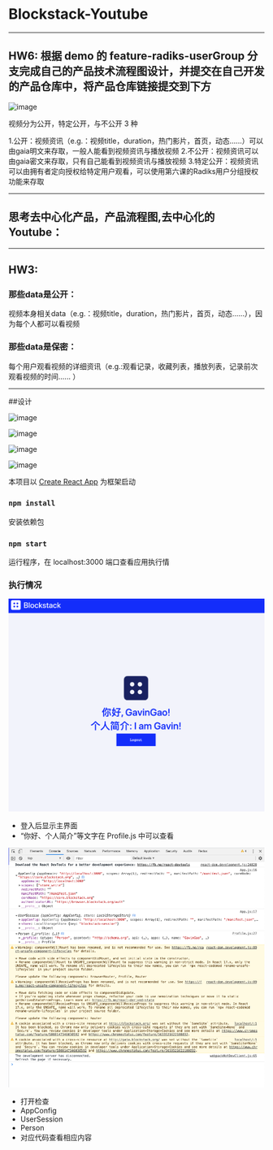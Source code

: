 # Blockstack-Youtube
-------------------
## HW6: 根据 demo 的 feature-radiks-userGroup 分支完成自己的产品技术流程图设计，并提交在自己开发的产品仓库中，将产品仓库链接提交到下方

![image](https://github.com/kuoyehs/Blockstack-Youtube/blob/master/readme_img/5.png)

视频分为公开，特定公开，与不公开 3 种

1.公开：视频资讯（e.g.：视频title，duration，热门影片，首页，动态…...）可以由gaia明文来存取，一般人能看到视频资讯与播放视频
2.不公开：视频资讯可以由gaia密文来存取，只有自己能看到视频资讯与播放视频
3.特定公开：视频资讯可以由拥有者定向授权给特定用户观看，可以使用第六课的Radiks用户分组授权功能来存取

-------------------


## 思考去中心化产品，产品流程图,去中心化的Youtube：
-------------------
## HW3: 

### 那些data是公开：

视频本身相关data（e.g.：视频title，duration，热门影片，首页，动态…...），因为每个人都可以看视频

### 那些data是保密：

每个用户观看视频的详细资讯（e.g.:观看记录，收藏列表，播放列表，记录前次观看视频的时间...... ）

-------------------
##设计

![image](https://github.com/kuoyehs/Blockstack-Youtube/blob/master/readme_img/1.png)

![image](https://github.com/kuoyehs/Blockstack-Youtube/blob/master/readme_img/2.png)

![image](https://github.com/kuoyehs/Blockstack-Youtube/blob/master/readme_img/3.png)

![image](https://github.com/kuoyehs/Blockstack-Youtube/blob/master/readme_img/4.png)

本项目以 [Create React App](https://github.com/facebook/create-react-app) 为框架启动

### `npm install`
安装依赖包

### `npm start`
运行程序，在 localhost:3000 端口查看应用执行情

### 执行情况

![](resources/a.png)

- 登入后显示主界面
- “你好、个人简介”等文字在 Profile.js 中可以查看


![](resources/b.png)
- 打开检查
- AppConfig
- UserSession
- Person
- 对应代码查看相应内容
